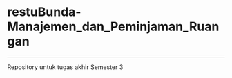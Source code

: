 # restuBunda-Manajemen_dan_Peminjaman_Ruangan
---
<span style="font-color: red;">Repository untuk tugas akhir Semester 3</span>
